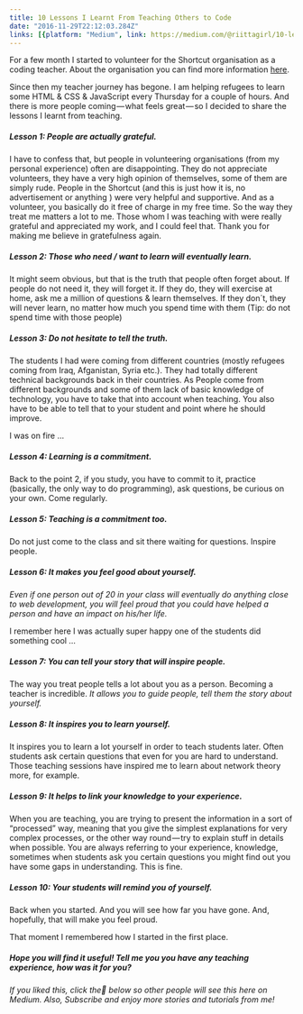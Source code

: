 ```yaml
---
title: 10 Lessons I Learnt From Teaching Others to Code
date: "2016-11-29T22:12:03.284Z"
links: [{platform: "Medium", link: https://medium.com/@riittagirl/10-lessons-i-learnt-from-teaching-others-to-code-b6b2945d15b"}]
---
```


For a few month I started to volunteer for the Shortcut organisation as a coding teacher. About the organisation you can find more information [here](http://theshortcut.org/).

Since then my teacher journey has begone. I am helping refugees to learn some HTML & CSS & JavaScript every Thursday for a couple of hours. And there is more people coming — what feels great — so I decided to share the lessons I learnt from teaching.

##### Lesson 1: People are actually grateful.

I have to confess that, but people in volunteering organisations (from my personal experience) often are disappointing. They do not appreciate volunteers, they have a very high opinion of themselves, some of them are simply rude. People in the Shortcut (and this is just how it is, no advertisement or anything ) were very helpful and supportive. And as a volunteer, you basically do it free of charge in my free time. So the way they treat me matters a lot to me. Those whom I was teaching with were really grateful and appreciated my work, and I could feel that. Thank you for making me believe in gratefulness again.

##### Lesson 2: Those who need / want to learn will eventually learn.

It might seem obvious, but that is the truth that people often forget about. If people do not need it, they will forget it. If they do, they will exercise at home, ask me a million of questions & learn themselves. If they don´t, they will never learn, no matter how much you spend time with them (Tip: do not spend time with those people)

##### Lesson 3: Do not hesitate to tell the truth.

The students I had were coming from different countries (mostly refugees coming from Iraq, Afganistan, Syria etc.). They had totally different technical backgrounds back in their countries. As People come from different backgrounds and some of them lack of basic knowledge of technology, you have to take that into account when teaching. You also have to be able to tell that to your student and point where he should improve.

I was on fire …

##### Lesson 4: Learning is a commitment.

Back to the point 2, if you study, you have to commit to it, practice (basically, the only way to do programming), ask questions, be curious on your own. Come regularly.

##### Lesson 5: Teaching is a commitment too.

Do not just come to the class and sit there waiting for questions. Inspire people.

##### Lesson 6: It makes you feel good about yourself.

_Even if one person out of 20 in your class will eventually do anything close to web development, you will feel proud that you could have helped a person and have an impact on his/her life._

I remember here I was actually super happy one of the students did something cool …

##### Lesson 7: You can tell your story that will inspire people.

The way you treat people tells a lot about you as a person. Becoming a teacher is incredible. _It allows you to guide people, tell them the story about yourself._

##### Lesson 8: It inspires you to learn yourself.

It inspires you to learn a lot yourself in order to teach students later. Often students ask certain questions that even for you are hard to understand. Those teaching sessions have inspired me to learn about network theory more, for example.

##### Lesson 9: It helps to link your knowledge to your experience.

When you are teaching, you are trying to present the information in a sort of “processed” way, meaning that you give the simplest explanations for very complex processes, or the other way round — try to explain stuff in details when possible. You are always referring to your experience, knowledge, sometimes when students ask you certain questions you might find out you have some gaps in understanding. This is fine.

##### Lesson 10: Your students will remind you of yourself.

Back when you started. And you will see how far you have gone. And, hopefully, that will make you feel proud.

That moment I remembered how I started in the first place.

##### Hope you will find it useful! Tell me you you have any teaching experience, how was it for you?

_If you liked this, click the💚 below so other people will see this here on Medium. Also, Subscribe and enjoy more stories and tutorials from me!_